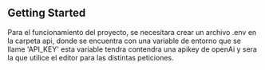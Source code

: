## Getting Started

Para el funcionamiento del proyecto, se necesitara crear un archivo .env en la carpeta api, donde se encuentra con una variable de entorno que se llame 'API_KEY' esta variable tendra contendra una apikey de openAi y sera la que utilice el editor para las distintas peticiones.




